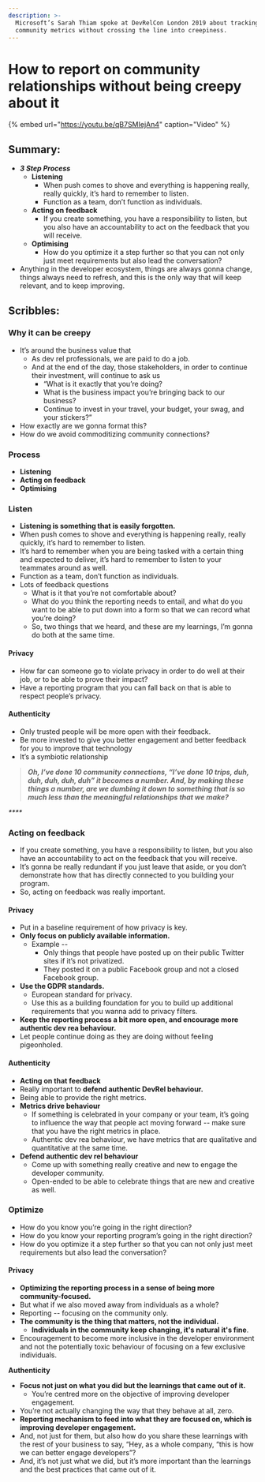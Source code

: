 ```yaml
---
description: >-
  Microsoft’s Sarah Thiam spoke at DevRelCon London 2019 about tracking
  community metrics without crossing the line into creepiness.
---
```


# How to report on community relationships without being creepy about it

{% embed url="https://youtu.be/qB7SMIejAn4" caption="Video" %}

## Summary:

* _**3 Step Process**_
  * **Listening** 
    * When push comes to shove and everything is happening really, really quickly, it’s hard to remember to listen. 
    * Function as a team, don’t function as individuals. 
  * **Acting on feedback** 
    * If you create something, you have a responsibility to listen, but you also have an accountability to act on the feedback that you will receive.
  * **Optimising**
    * How do you optimize it a step further so that you can not only just meet requirements but also lead the conversation? 
* Anything in the developer ecosystem, things are always gonna change, things always need to refresh, and this is the only way that will keep relevant, and to keep improving.

## Scribbles: 

### Why it can be creepy

* It’s around the business value that 
  * As dev rel professionals, we are paid to do a job. 
  * And at the end of the day, those stakeholders, in order to continue their investment, will continue to ask us
    * “What is it exactly that you’re doing? 
    * What is the business impact you’re bringing back to our business?
    * Continue to invest in your travel, your budget, your swag, and your stickers?” 
* How exactly are we gonna format this? 
* How do we avoid commoditizing community connections?

### Process

* **Listening** 
* **Acting on feedback** 
* **Optimising**

### Listen

* **Listening is something that is easily forgotten.** 
* When push comes to shove and everything is happening really, really quickly, it’s hard to remember to listen. 
* It’s hard to remember when you are being tasked with a certain thing and expected to deliver, it’s hard to remember to listen to your teammates around as well. 
* Function as a team, don’t function as individuals. 
* Lots of feedback questions 
  * What is it that you’re not comfortable about?
  * What do you think the reporting needs to entail, and what do you want to be able to put down into a form so that we can record what you’re doing? 
  * So, two things that we heard, and these are my learnings, I’m gonna do both at the same time.

#### Privacy

* How far can someone go to violate privacy in order to do well at their job, or to be able to prove their impact?
* Have a reporting program that you can fall back on that is able to respect people’s privacy.

#### Authenticity

* Only trusted people will be more open with their feedback.
* Be more invested to give you better engagement and better feedback for you to improve that technology
* It’s a symbiotic relationship

> _**Oh, I’ve done 10 community connections, “I’ve done 10 trips, duh, duh, duh, duh, duh” it becomes a number. And, by making these things a number, are we dumbing it down to something that is so much less than the meaningful relationships that we make?**_

_\*\*\*\*_

### Acting on feedback 

* If you create something, you have a responsibility to listen, but you also have an accountability to act on the feedback that you will receive.
* It’s gonna be really redundant if you just leave that aside, or you don’t demonstrate how that has directly connected to you building your program. 
* So, acting on feedback was really important.

#### Privacy

* Put in a baseline requirement of how privacy is key.
* **Only focus on publicly available information.** 
  * Example --
    * Only things that people have posted up on their public Twitter sites if it’s not privatized. 
    * They posted it on a public Facebook group and not a closed Facebook group.
* **Use the GDPR standards.** 
  * European standard for privacy. 
  * Use this as a building foundation for you to build up additional requirements that you wanna add to privacy filters.
* **Keep the reporting process a bit more open, and encourage more authentic dev rea behaviour.** 
* Let people continue doing as they are doing without feeling pigeonholed.

#### Authenticity

* **Acting on that feedback** 
* Really important to **defend authentic DevRel behaviour.** 
* Being able to provide the right metrics. 
* **Metrics drive behaviour** 
  * If something is celebrated in your company or your team, it’s going to influence the way that people act moving forward -- make sure that you have the right metrics in place. 
  * Authentic dev rea behaviour, we have metrics that are qualitative and quantitative at the same time.
* **Defend authentic dev rel behaviour** 
  * Come up with something really creative and new to engage the developer community.
  * Open-ended to be able to celebrate things that are new and creative as well. 

### Optimize

* How do you know you’re going in the right direction?
* How do you know your reporting program’s going in the right direction? 
* How do you optimize it a step further so that you can not only just meet requirements but also lead the conversation? 

#### Privacy

* **Optimizing the reporting process in a sense of being more community-focused.** 
* But what if we also moved away from individuals as a whole? 
* Reporting --  focusing on the community only. 
* **The community is the thing that matters, not the individual.** 
  * **Individuals in the community keep changing, it's natural it's fine**. 
* Encouragement to become more inclusive in the developer environment and not the potentially toxic behaviour of focusing on a few exclusive individuals. 

  
**Authenticity**

* **Focus not just on what you did but the learnings that came out of it.** 
  * You’re centred more on the objective of improving developer engagement. 
* You’re not actually changing the way that they behave at all, zero. 
* **Reporting mechanism to feed into what they are focused on, which is improving developer engagement.** 
* And, not just for them, but also how do you share these learnings with the rest of your business to say, “Hey, as a whole company, “this is how we can better engage developers”? 
* And, it’s not just what we did, but it’s more important than the learnings and the best practices that came out of it.

